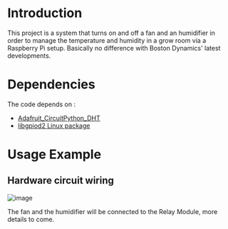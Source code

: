 # Introduction

This project is a system that turns on and off a fan and an humidifier in order to manage the temperature and humidity in a grow room via a Raspberry Pi setup. Basically no difference with Boston Dynamics' latest developments.

# Dependencies 
The code depends on : 
  * [Adafruit_CircuitPython_DHT](https://github.com/adafruit/Adafruit_CircuitPython_DHT)
  * [libgpiod2 Linux package](https://packages.debian.org/sid/libgpiod2)

# Usage Example
## Hardware circuit wiring
![image](https://github.com/RiPNynjamek/atmospheric-control-station/assets/7138366/5d204aa2-bef3-43e2-aecf-c0516791ed9b)

The fan and the humidifier will be connected to the Relay Module, more details to come.
